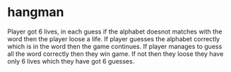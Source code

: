 # hangman

Player got 6 lives, in each guess if the alphabet doesnot matches with the word then the player loose a life. 
If player guesses the alphabet correctly which is in the word then the game continues.
If player manages to guess all the word correctly then they win game.
If not then they loose they have only 6 lives which they have got 6 guesses.
